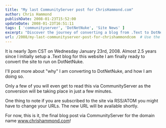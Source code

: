 ```yaml
---
title: "My last CommunityServer post for ChrisHammond.com"
author: Chris Hammond
publishDate: 2008-01-23T15:52:00
updateDate: 2008-01-23T16:51:11
tags: [ 'communityserver', 'DotNetNuke', 'Site News' ]
excerpt: "Discover the journey of converting a blog from .Text to DotNetNuke. Learn the reasons behind this switch and stay tuned for exciting updates!"
url: /2008/my-last-communityserver-post-for-chrishammondcom  # Use the generated URL with year
---
```

<P>It is nearly 3pm CST on Wednesday January 23rd, 2008. Almost 2.5 years since I initially setup a .Text blog for this website I am finally ready to convert the site to run on DotNetNuke.</P> <P>I'll post more about "why" I am converting to DotNetNuke, and how I am doing so. </P> <P>Only a few of you will even get to read this via CommunityServer as the conversion will be taking place in just a few minutes.</P> <P>One thing to note if you are subscribed to the site via RSS/ATOM you might have to change your URLs. The new URL will be available shortly.</P> <P>For now, this is it, the final blog post via CommunityServer for the domain name <A href="https://www.chrishammond.com/">www.chrishammond.com</a>!</p> <p mce_keep="true">&nbsp;</P>

